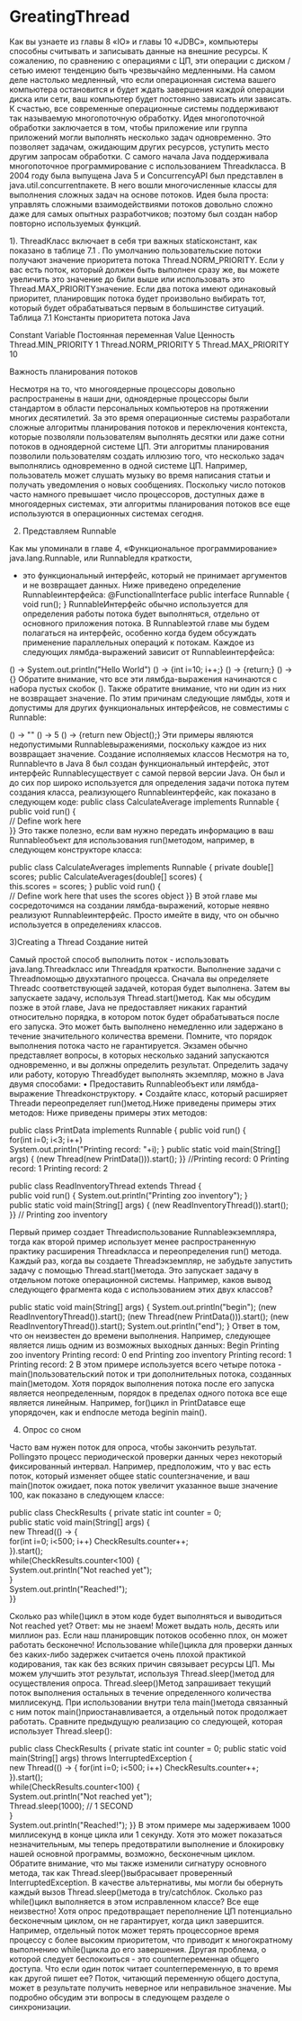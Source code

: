 # GreatingThread

Как вы узнаете из главы 8 «IO» и главы 10 «JDBC», компьютеры способны считывать и записывать данные на внешние ресурсы.
К сожалению, по сравнению с операциями с ЦП, эти операции с диском / сетью имеют тенденцию быть чрезвычайно медленными. На самом деле настолько медленный, 
что если операционная система вашего компьютера остановится и будет ждать завершения каждой операции диска или сети,
ваш компьютер будет постоянно зависать или зависать.
К счастью, все современные операционные системы поддерживают так называемую многопоточную обработку. Идея многопоточной обработки заключается в том, 
чтобы приложение или группа приложений могли выполнять несколько задач одновременно. Это позволяет задачам, ожидающим других ресурсов, уступить место другим запросам обработки.
С самого начала Java поддерживала многопоточное программирование с использованием Threadкласса.
В 2004 году была выпущена Java 5 и ConcurrencyAPI был представлен в java.util.concurrentпакете. В него вошли многочисленные классы для выполнения сложных задач на основе потоков.
Идея была проста: управлять сложными взаимодействиями потоков довольно сложно даже для самых опытных разработчиков; поэтому был создан набор повторно используемых функций. 

1). ThreadКласс включает в себя три важных staticконстант, как показано в таблице
7.1 . По умолчанию пользовательские потоки получают значение приоритета потока Thread.NORM_PRIORITY.
Если у вас есть поток, который должен быть выполнен сразу же, вы можете увеличить это значение до 6или выше или использовать это Thread.MAX_PRIORITYзначение. 
Если два потока имеют одинаковый приоритет, планировщик потока будет произвольно выбирать тот, который будет обрабатываться первым в большинстве ситуаций.
Таблица 7.1 Константы приоритета потока Java

Constant Variable
Постоянная переменная	Value
Ценность
Thread.MIN_PRIORITY	1
Thread.NORM_PRIORITY	5
Thread.MAX_PRIORITY	10

Важность планирования потоков

Несмотря на то, что многоядерные процессоры довольно распространены в наши дни, одноядерные процессоры были стандартом в области
персональных компьютеров на протяжении многих десятилетий. За это время операционные системы разработали сложные алгоритмы планирования потоков 
и переключения контекста, которые позволяли пользователям выполнять десятки или даже сотни потоков в одноядерной системе ЦП.
Эти алгоритмы планирования позволили пользователям создать иллюзию того, что несколько задач выполнялись одновременно в одной системе ЦП.
Например, пользователь может слушать музыку во время написания статьи и получать уведомления о новых сообщениях.
Поскольку число потоков часто намного превышает число процессоров, доступных даже в многоядерных системах,
эти алгоритмы планирования потоков все еще используются в операционных системах сегодня.

2) Представляем Runnable

Как мы упоминали в главе 4, «Функциональное программирование» java.lang.Runnable, или Runnableдля краткости, 
- это функциональный интерфейс, который не принимает аргументов и не возвращает данных. Ниже приведено определение Runnableинтерфейса:
@FunctionalInterface public interface Runnable { 
  void run();
}
RunnableИнтерфейс обычно используется для определения работы потока будет выполняться, отдельно от основного приложения потока. 
В Runnableэтой главе мы будем полагаться на интерфейс, особенно когда будем обсуждать применение параллельных операций к потокам.
Каждое из следующих лямбда-выражений зависит от Runnableинтерфейса:


() -> System.out.println("Hello World")
() -> {int i=10; i++;}
() -> {return;}
() -> {}
Обратите внимание, что все эти лямбда-выражения начинаются с набора пустых скобок (). Также обратите внимание, что ни один из них не возвращает значение.
По этим причинам следующие лямбды, хотя и допустимы для других функциональных интерфейсов, не совместимы с Runnable:

() -> ""
() -> 5
() -> {return new Object();}
Эти примеры являются недопустимыми Runnableвыражениями, поскольку каждое из них возвращает значение.
Создание исполняемых классов
Несмотря на то, Runnableчто в Java 8 был создан функциональный интерфейс, этот интерфейс Runnableсуществует с самой первой версии Java. 
Он был и до сих пор широко используется для определения задачи потока путем создания класса, реализующего Runnableинтерфейс, как показано в следующем коде:
public class CalculateAverage implements Runnable {
   public void run() {    
     // Define work here  
 }}
Это также полезно, если вам нужно передать информацию в ваш Runnableобъект для использования run()методом, например, в следующем конструкторе класса:

public class CalculateAverages implements Runnable { 
  private double[] scores; 
  public CalculateAverages(double[] scores) {  
    this.scores = scores; 
  } 
  public void run() {  
    // Define work here that uses the scores object 
  }}
В этой главе мы сосредоточимся на создании лямбда-выражений, которые неявно реализуют Runnableинтерфейс. 
Просто имейте в виду, что он обычно используется в определениях классов.

3)Creating a Thread
Создание  нитей

Самый простой способ выполнить поток - использовать java.lang.Threadкласс или Threadдля краткости.
Выполнение задачи с Threadпомощью двухэтапного процесса. Сначала вы определяете Threadс соответствующей задачей, которая будет выполнена. 
Затем вы запускаете задачу, используя Thread.start()метод.
Как мы обсудим позже в этой главе, Java не предоставляет никаких гарантий относительно порядка, в котором поток будет обрабатываться после его запуска.
Это может быть выполнено немедленно или задержано в течение значительного количества времени.
Помните, что порядок выполнения потока часто не гарантируется. Экзамен обычно представляет вопросы, в которых несколько заданий запускаются одновременно,
и вы должны определить результат.
Определить задачу или работу, которую Threadбудет выполнять экземпляр, можно в Java двумя способами:
•	Предоставить Runnableобъект или лямбда-выражение Threadконструктору.
•	Создайте класс, который расширяет Threadи переопределяет run()метод.Ниже приведены примеры этих методов:
Ниже приведены примеры этих методов:

public class PrintData implements Runnable { 
  public void run() {   
   for(int i=0; i<3; i++)   
      System.out.println("Printing record: "+i); 
  } 
  public static void main(String[] args) { 
     (new Thread(new PrintData())).start(); 
  }}
  //Printing record: 0
Printing record: 1
Printing record: 2
  
public class ReadInventoryThread extends Thread {  
 public void run() {
      System.out.println("Printing zoo inventory"); 
  }  
 public static void main(String[] args) { 
     (new ReadInventoryThread()).start();
  }}
  //
Printing zoo inventory


Первый пример создает Threadиспользование Runnableэкземпляра, тогда как второй пример использует менее распространенную практику 
расширения Threadкласса и переопределения run()
метода. Каждый раз, когда вы создаете Threadэкземпляр, не забудьте запустить задачу с помощью Thread.start()метода.
Это запускает задачу в отдельном потоке операционной системы. Например, каков вывод следующего фрагмента кода с использованием этих двух классов?

public static void main(String[] args) {
   System.out.println("begin"); 
  (new ReadInventoryThread()).start(); 
  (new Thread(new PrintData())).start(); 
  (new ReadInventoryThread()).start(); 
  System.out.println("end");
}
Ответ в том, что он неизвестен до времени выполнения. Например, следующее является лишь одним из возможных выходных данных:
Begin
Printing zoo inventory
Printing record: 0
end
Printing zoo inventory
Printing record: 1
Printing record: 2
В этом примере используется всего четыре потока - main()пользовательский поток и три дополнительных потока, созданных main()методом.
Хотя порядок выполнения потока после его запуска является неопределенным, порядок в пределах одного потока все еще является линейным.
Например, for()цикл in PrintDataвсе еще упорядочен, как и endпосле метода beginin main().

4) Опрос со сном

Часто вам нужен поток для опроса, чтобы закончить результат. Pollingэто процесс периодической проверки данных через некоторый фиксированный интервал.
Например, предположим, что у вас есть поток, который изменяет общее static counterзначение, и ваш main()поток ожидает, пока поток увеличит указанное выше значение 100,
как показано в следующем классе:

public class CheckResults { 
  private static int counter = 0;  
 public static void main(String[] args) {  
    new Thread(() -> {    
     for(int i=0; i<500; i++) CheckResults.counter++;  
    }).start();  
    while(CheckResults.counter<100) {    
     System.out.println("Not reached yet");    
  }     
 System.out.println("Reached!");  
 }}

Сколько раз while()цикл в этом коде будет выполняться и выводиться Not reached yet? Ответ: мы не знаем! Может выдать ноль, 
десять или миллион раз. Если наш планировщик потоков особенно плох, он может работать бесконечно! Использование while()цикла для проверки данных без каких-либо задержек
считается очень плохой практикой кодирования, так как без всяких причин связывает ресурсы ЦП.
Мы можем улучшить этот результат, используя Thread.sleep()метод для осуществления опроса. Thread.sleep()Метод запрашивает текущий поток
выполнения остальных в течение определенного количества миллисекунд. При использовании внутри тела main()метода связанный
с ним поток main()приостанавливается, а отдельный поток продолжает работать. Сравните предыдущую реализацию со следующей, которая использует Thread.sleep():

public class CheckResults { 
  private static int counter = 0;
   public static void main(String[] args) throws InterruptedException {  
    new Thread(() -> { 
        for(int i=0; i<500; i++) CheckResults.counter++;  
    }).start();  
    while(CheckResults.counter<100) {   
      System.out.println("Not reached yet");      
   Thread.sleep(1000); // 1 SECOND   
   }  
    System.out.println("Reached!");
   }}
В этом примере мы задерживаем 1000 миллисекунд в конце цикла или 1 секунду. Хотя это может показаться незначительным, мы теперь предотвратили
выполнение и блокировку нашей основной программы, возможно, бесконечным циклом. Обратите внимание, что мы также изменили сигнатуру основного метода, 
так как Thread.sleep()выбрасывает проверенный InterruptedException. В качестве альтернативы, мы могли бы обернуть каждый вызов Thread.sleep()метода в try/catchблок.
Сколько раз while()цикл выполняется в этом исправленном классе? Все еще неизвестно! Хотя опрос предотвращает переполнение ЦП потенциально бесконечным циклом,
он не гарантирует, когда цикл завершится. Например, отдельный поток может терять процессорное время процессу с более высоким приоритетом, 
что приводит к многократному выполнению while()цикла до его завершения.
Другая проблема, о которой следует беспокоиться - это counterпеременная общего доступа. Что если один поток читает counterпеременную, 
в то время как другой пишет ее? Поток, читающий переменную общего доступа, может в результате получить неверное или неправильное значение.
Мы подробно обсудим эти вопросы в следующем разделе о синхронизации.


